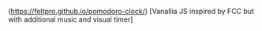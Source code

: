 (https://feltpro.github.io/pomodoro-clock/) [Vanallia JS inspired by FCC but with additional music and visual timer]
